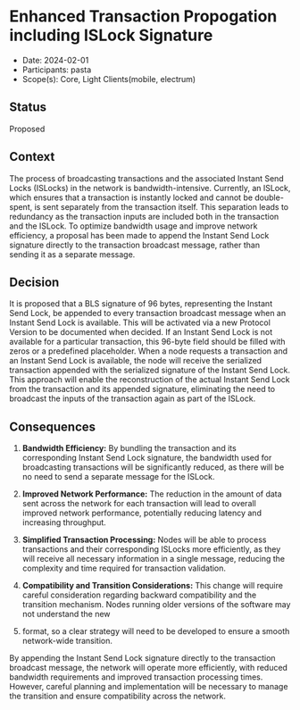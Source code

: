 # Enhanced Transaction Propogation including ISLock Signature

* Date: 2024-02-01
* Participants: pasta
* Scope(s): Core, Light Clients(mobile, electrum)

## Status

Proposed

## Context

The process of broadcasting transactions and the associated Instant Send Locks (ISLocks) in the network is
bandwidth-intensive. Currently, an ISLock, which ensures that a transaction is instantly locked and cannot be
double-spent, is sent separately from the transaction itself. This separation leads to redundancy as the transaction
inputs are included both in the transaction and the ISLock. To optimize bandwidth usage and improve network efficiency,
a proposal has been made to append the Instant Send Lock signature directly to the transaction broadcast message,
rather than sending it as a separate message.

## Decision

It is proposed that a BLS signature of 96 bytes, representing the Instant Send Lock, be appended to every transaction
broadcast message when an Instant Send Lock is available. This will be activated via a new Protocol Version to be
documented when decided. If an Instant Send Lock is not available for a particular
transaction, this 96-byte field should be filled with zeros or a predefined placeholder. When a node requests a
transaction and an Instant Send Lock is available, the node will receive the serialized transaction appended with
the serialized signature of the Instant Send Lock. This approach will enable the reconstruction of the actual Instant
Send Lock from the transaction and its appended signature, eliminating the need to broadcast the inputs of the
transaction again as part of the ISLock.

## Consequences

1. **Bandwidth Efficiency:** By bundling the transaction and its corresponding Instant Send Lock signature, the
bandwidth used for broadcasting transactions will be significantly reduced, as there will be no need to send a 
separate message for the ISLock.

2. **Improved Network Performance:** The reduction in the amount of data sent across the network for each transaction
will lead to overall improved network performance, potentially reducing latency and increasing throughput.

3. **Simplified Transaction Processing:** Nodes will be able to process transactions and their corresponding ISLocks
more efficiently, as they will receive all necessary information in a single message, reducing the complexity and time
required for transaction validation.

4. **Compatibility and Transition Considerations:** This change will require careful consideration regarding backward
compatibility and the transition mechanism. Nodes running older versions of the software may not understand the new
5. format, so a clear strategy will need to be developed to ensure a smooth network-wide transition.

By appending the Instant Send Lock signature directly to the transaction broadcast message, the network will operate 
more efficiently, with reduced bandwidth requirements and improved transaction processing times. However, careful 
planning and implementation will be necessary to manage the transition and ensure compatibility across the network.
